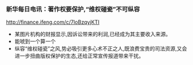 ### 新华每日电讯：著作权要保护,“维权碰瓷”不可纵容
http://finance.ifeng.com/c/7loBzqyjKTI
- 某图片机构的财报显示,因诉讼带来的利润,已经成为其主要收入来源。
- 能唬到一个算一个
- 纵容“维权碰瓷”之风,势必吸引更多心术不正之人,既浪费宝贵的司法资源,又会进一步扭曲版权保护的生态,还给正常宣传报道带来干扰。